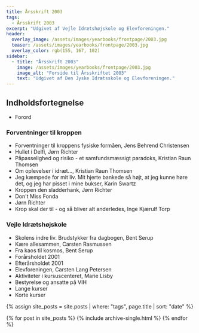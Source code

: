 ```yaml
---
title: Årsskrift 2003
tags:
  - Årsskrift 2003
excerpt: "Udgivet af Vejle Idrætshøjskole og Elevforeningen."
header:
  overlay_image: /assets/images/yearbooks/frontpage/2003.jpg
  teaser: /assets/images/yearbooks/frontpage/2003.jpg
  overlay_color: rgb(155, 167, 102)
sidebar:
  - title: "Årsskrift 2003"
    image: /assets/images/yearbooks/frontpage/2003.jpg
    image_alt: "Forside til Årsskriftet 2003"
    text: "Udgivet af Den Jyske Idrætsskole og Elevforeningen."
---
```


## Indholdsfortegnelse

- Forord

### Forventninger til kroppen

- Forventninger til kroppens fysiske formåen, Jens Behrend Christensen
- Hullet i Delfi, Jørn Richter
- Påpasselighed og risiko - et samfundsmæssigt paradoks, Kristian Raun Thomsen
- Om oplevelser i idræt..., Kristian Raun Thomsen
- Jeg kæmpede for mit liv. Mit hjerte bankede så højt, at jeg kunne høre det, og jeg har pisset i mine bukser, Karin Swartz
- Kroppen den sladderhank, Jørn Richter
- Don't Miss Fonda
- Jørn Richter
- Krop skal der til - og så bliver alt anderledes, Inge Kjærulf Torp

### Vejle Idrætshøjskole

- Skolens indre liv. Brudstykker fra dagbogen, Bent Serup
- Kære allesammen, Carsten Rasmussen
- Fra kaos til kosmos, Bent Serup
- Forårsholdet 2001
- Efterårsholdet 2001
- Elevforeningen, Carsten Lang Petersen
- Aktiviteter i kursuscenteret, Marie Lisby
- Bestyrelse og ansatte på VIH
- Lange kurser
- Korte kurser

{% assign site_posts = site.posts | where: "tags", page.title | sort: "date" %}

<div class="grid__wrapper">
  {% for post in site_posts %}
    {% include archive-single.html %}
  {% endfor %}
</div>
